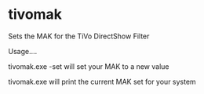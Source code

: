 # tivomak
Sets the MAK for the TiVo DirectShow Filter

Usage....

tivomak.exe -set <MAK> will set your MAK to a new value

tivomak.exe will print the current MAK set for your system
